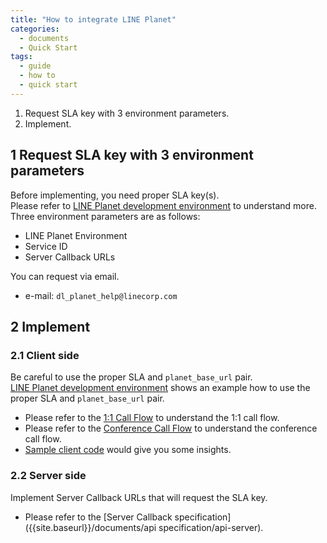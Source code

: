 ```yaml
---
title: "How to integrate LINE Planet"
categories:
  - documents
  - Quick Start
tags:
  - guide
  - how to
  - quick start
---
```



1. Request SLA key with 3 environment parameters.
2. Implement.


## 1 Request SLA key with 3 environment parameters

Before implementing, you need proper SLA key(s). <br>
Please refer to [LINE Planet development environment]({{site.baseurl}}/documents/article/art-planet-env) to understand more.<br>
Three environment parameters are as follows:

* LINE Planet Environment
* Service ID
* Server Callback URLs

You can request via email.
* e-mail: `dl_planet_help@linecorp.com`



## 2 Implement

### 2.1 Client side
Be careful to use the proper SLA and `planet_base_url` pair.<br>
[LINE Planet development environment]({{site.baseurl}}/documents/article/art-planet-env) shows an example how to use the proper SLA and `planet_base_url` pair.
* Please refer to the [1:1 Call Flow]({{site.baseurl}}/documents/article/flow-call/) to understand the 1:1 call flow.
* Please refer to the [Conference Call Flow]({{site.baseurl}}/documents/article/flow-conference/) to understand the conference call flow.
* [Sample client code]( {{site.baseurl}}/documents/sample/sample-client-codes/ ) would give you some insights.


### 2.2 Server side
Implement Server Callback URLs that will request the SLA key.
* Please refer to the [Server Callback specification]({{site.baseurl}}/documents/api specification/api-server).
